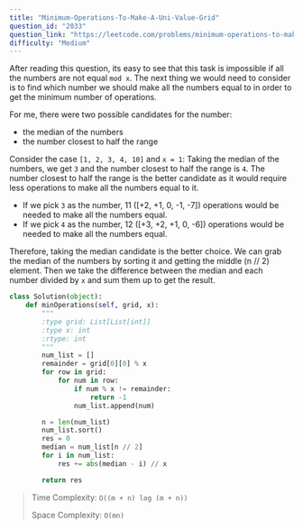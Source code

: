 ```yaml
---
title: "Minimum-Operations-To-Make-A-Uni-Value-Grid"
question_id: "2033"
question_link: "https://leetcode.com/problems/minimum-operations-to-make-a-uni-value-grid/"
difficulty: "Medium"
---
```


After reading this question, its easy to see that this task is impossible if all the numbers are not equal `mod x`. The next thing we would need to consider is to find which number we should make all the numbers equal to in order to get the minimum number of operations.

For me, there were two possible candidates for the number:
- the median of the numbers
- the number closest to half the range

Consider the case `[1, 2, 3, 4, 10]` and `x = 1`:
Taking the median of the numbers, we get `3` and the number closest to half the range is `4`. The number closest to half the range is the better candidate as it would require less operations to make all the numbers equal to it.

- If we pick `3` as the number, 11 ([+2, +1, 0, -1, -7]) operations would be needed to make all the numbers equal.
- If we pick `4` as the number, 12 ([+3, +2, +1, 0, -6]) operations would be needed to make all the numbers equal.

Therefore, taking the median candidate is the better choice. We can grab the median of the numbers by sorting it and getting the middle (n // 2) element. Then we take the difference between the median and each number divided by `x` and sum them up to get the result. 

```python
class Solution(object):
    def minOperations(self, grid, x):
        """
        :type grid: List[List[int]]
        :type x: int
        :rtype: int
        """
        num_list = []
        remainder = grid[0][0] % x
        for row in grid:
            for num in row:
                if num % x != remainder:
                    return -1
                num_list.append(num) 

        n = len(num_list)
        num_list.sort()
        res = 0
        median = num_list[n // 2]
        for i in num_list:
            res += abs(median - i) // x

        return res
```
 
> Time Complexity: `O((m + n) log (m + n))`
> 
> Space Complexity: `O(mn)`
